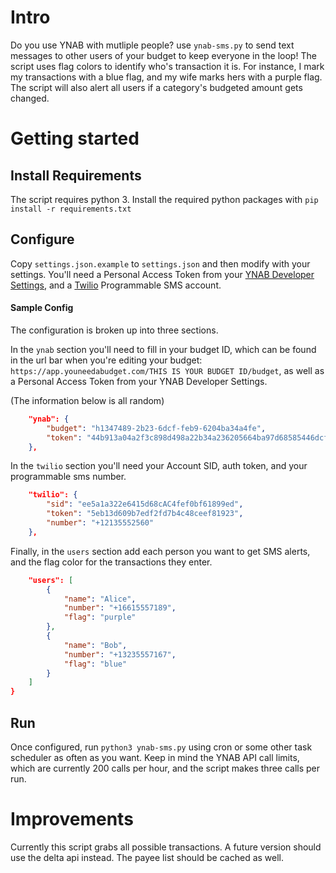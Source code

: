 # Intro
Do you use YNAB with mutliple people? use `ynab-sms.py` to send text messages to other users of your budget to keep everyone in the loop! The script uses flag colors to identify who's transaction it is. For instance, I mark my transactions with a blue flag, and my wife marks hers with a purple flag. The script will also alert all users if a category's budgeted amount gets changed.
# Getting started
## Install Requirements
The script requires python 3. Install the required python packages with `pip install -r requirements.txt`
## Configure
Copy `settings.json.example` to `settings.json` and then modify with your settings. You'll need a Personal Access Token from your [YNAB Developer Settings](https://app.youneedabudget.com/settings/developer), and a [Twilio](https://www.twilio.com/sms) Programmable SMS account.
#### Sample Config
The configuration is broken up into three sections.

In the `ynab` section you'll need to fill in your budget ID, which can be found in the url bar when you're editing your budget: `https://app.youneedabudget.com/THIS IS YOUR BUDGET ID/budget`, as well as a Personal Access Token from your YNAB Developer Settings.

(The information below is all random)
```json
    "ynab": {
        "budget": "h1347489-2b23-6dcf-feb9-6204ba34a4fe",
        "token": "44b913a04a2f3c898d498a22b34a236205664ba97d68585446dcff6c04feb6"
    },
```
In the `twilio` section you'll need your Account SID, auth token, and your programmable sms number.
```json
    "twilio": {
        "sid": "ee5a1a322e6415d68cAC4fef0bf61899ed",
        "token": "5eb13d609b7edf2fd7b4c48ceef81923",
        "number": "+12135552560"
    },
```
Finally, in the `users` section add each person you want to get SMS alerts, and the flag color for the transactions they enter.
```json
    "users": [
        {            
            "name": "Alice",
            "number": "+16615557189",
            "flag": "purple"
        },
        {            
            "name": "Bob",
            "number": "+13235557167",
            "flag": "blue"
        }
    ]
}
```
## Run
Once configured, run `python3 ynab-sms.py` using cron or some other task scheduler as often as you want. Keep in mind the YNAB API call limits, which are currently 200 calls per hour, and the script makes three calls per run.

# Improvements
Currently this script grabs all possible transactions. A future version should use the delta api instead. The payee list should be cached as well.